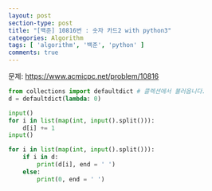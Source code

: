 ```yaml
---
layout: post
section-type: post
title: "[백준] 10816번 : 숫자 카드2 with python3"
categories: Algorithm
tags: [ 'algorithm', '백준', 'python' ]
comments: true
---
```

문제:
https://www.acmicpc.net/problem/10816

``` python
from collections import defaultdict # 콜렉션에서 불러옵니다.
d = defaultdict(lambda: 0)

input()
for i in list(map(int, input().split())):
    d[i] += 1
input()

for i in list(map(int, input().split())):
    if i in d:
        print(d[i], end = ' ')
    else:
        print(0, end = ' ')
```
